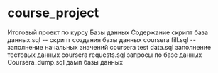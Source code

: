 # course_project
Итоговый проект по курсу Базы данных
Содержание 
скрипт база данных.sql  -- скрипт создания базы данных
coursera fill.sql  -- заполнение начальных значений
coursera test data.sql  заполнение тестовых данных
coursera requests.sql  запросы по базе данных
Coursera_dump.sql  дамп базы данных

